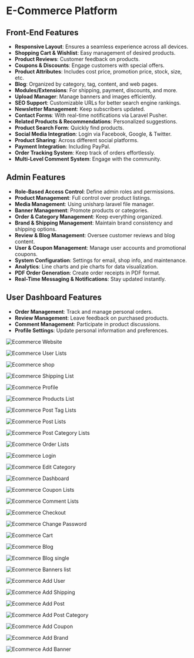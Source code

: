 # E-Commerce Platform

## Front-End Features

- **Responsive Layout**: Ensures a seamless experience across all devices.
- **Shopping Cart & Wishlist**: Easy management of desired products.
- **Product Reviews**: Customer feedback on products.
- **Coupons & Discounts**: Engage customers with special offers.
- **Product Attributes**: Includes cost price, promotion price, stock, size, etc.
- **Blog**: Organized by category, tag, content, and web pages.
- **Modules/Extensions**: For shipping, payment, discounts, and more.
- **Upload Manager**: Manage banners and images efficiently.
- **SEO Support**: Customizable URLs for better search engine rankings.
- **Newsletter Management**: Keep subscribers updated.
- **Contact Forms**: With real-time notifications via Laravel Pusher.
- **Related Products & Recommendations**: Personalized suggestions.
- **Product Search Form**: Quickly find products.
- **Social Media Integration**: Login via Facebook, Google, & Twitter.
- **Product Sharing**: Across different social platforms.
- **Payment Integration**: Including PayPal.
- **Order Tracking System**: Keep track of orders effortlessly.
- **Multi-Level Comment System**: Engage with the community.

## Admin Features

- **Role-Based Access Control**: Define admin roles and permissions.
- **Product Management**: Full control over product listings.
- **Media Management**: Using unisharp laravel file manager.
- **Banner Management**: Promote products or categories.
- **Order & Category Management**: Keep everything organized.
- **Brand & Shipping Management**: Maintain brand consistency and shipping options.
- **Review & Blog Management**: Oversee customer reviews and blog content.
- **User & Coupon Management**: Manage user accounts and promotional coupons.
- **System Configuration**: Settings for email, shop info, and maintenance.
- **Analytics**: Line charts and pie charts for data visualization.
- **PDF Order Generation**: Create order receipts in PDF format.
- **Real-Time Messaging & Notifications**: Stay updated instantly.

## User Dashboard Features

- **Order Management**: Track and manage personal orders.
- **Review Management**: Leave feedback on purchased products.
- **Comment Management**: Participate in product discussions.
- **Profile Settings**: Update personal information and preferences.

![Ecommerce Website](https://github.com/mzkriam/Ecommerce/assets/73972415/02527c71-af23-468f-89fd-89a973d375bf)


![Ecommerce User Lists](https://github.com/mzkriam/Ecommerce/assets/73972415/9200bc5f-2342-4fc7-a2aa-1a37c75b2040)


![Ecommerce shop](https://github.com/mzkriam/Ecommerce/assets/73972415/032f0142-5c76-4538-a139-d4faba990d1c)


![Ecommerce Shipping List](https://github.com/mzkriam/Ecommerce/assets/73972415/f4f8c30d-f977-425c-a1ac-d83f2a6adf12)


![Ecommerce Profile](https://github.com/mzkriam/Ecommerce/assets/73972415/732e3adc-f7d0-48be-bf5f-4fff303a7c4f)


![Ecommerce Products List](https://github.com/mzkriam/Ecommerce/assets/73972415/1518625e-8e68-45e8-94c4-3f1f776e3ea3)


![Ecommerce Post Tag Lists](https://github.com/mzkriam/Ecommerce/assets/73972415/43d4bfad-ca11-449e-b030-e46fc99f44db)


![Ecommerce Post Lists](https://github.com/mzkriam/Ecommerce/assets/73972415/cc66c978-1a9d-4637-9394-77bf7b5d62f5)


![Ecommerce Post Category Lists](https://github.com/mzkriam/Ecommerce/assets/73972415/4c0c40d1-8f48-4576-96db-4edea26c9b26)


![Ecommerce Order Lists](https://github.com/mzkriam/Ecommerce/assets/73972415/dd42d6ee-867c-47c9-affa-604079a740d8)


![Ecommerce Login](https://github.com/mzkriam/Ecommerce/assets/73972415/de28f340-0e87-43b4-a816-cbf9f0b0de8a)


![Ecommerce Edit Category](https://github.com/mzkriam/Ecommerce/assets/73972415/bddfef84-cbc7-401b-bd1b-21b76383c6d7)


![Ecommerce Dashboard](https://github.com/mzkriam/Ecommerce/assets/73972415/4a3622a4-969c-4521-94d6-8d8789095bb8)


![Ecommerce Coupon Lists](https://github.com/mzkriam/Ecommerce/assets/73972415/b9680edd-defe-4770-9990-08ed2a2f2df4)


![Ecommerce Comment Lists](https://github.com/mzkriam/Ecommerce/assets/73972415/06d772b2-e24a-4105-afbd-1e143b0c197d)


![Ecommerce Checkout](https://github.com/mzkriam/Ecommerce/assets/73972415/543c5d91-3df0-486f-9946-7b5c54ba3253)


![Ecommerce Change Password](https://github.com/mzkriam/Ecommerce/assets/73972415/dfb5b8bd-a2ee-4bca-9cf2-1ffb576ae807)


![Ecommerce Cart](https://github.com/mzkriam/Ecommerce/assets/73972415/71e3466a-6f2d-4d1d-8d01-af0e5a98f0c3)


![Ecommerce Blog](https://github.com/mzkriam/Ecommerce/assets/73972415/c736d25d-0c79-4f1d-9d7b-ebf8df532e26)


![Ecommerce Blog single](https://github.com/mzkriam/Ecommerce/assets/73972415/e3db2d50-ccaa-49ba-ae10-4becbc264605)


![Ecommerce Banners list](https://github.com/mzkriam/Ecommerce/assets/73972415/f1ecd241-1eff-4c8a-ab3e-084cdc7e95b4)


![Ecommerce Add User](https://github.com/mzkriam/Ecommerce/assets/73972415/8266be61-1215-4872-b445-a85df49f00f6)


![Ecommerce Add Shipping](https://github.com/mzkriam/Ecommerce/assets/73972415/62976cf3-42fe-49ec-b0b3-5486ffb69d61)


![Ecommerce Add Post](https://github.com/mzkriam/Ecommerce/assets/73972415/e776bd64-8845-4146-9f5b-df4af3cc0e0c)


![Ecommerce Add Post Category](https://github.com/mzkriam/Ecommerce/assets/73972415/fabc93fc-cc5e-40db-823a-95bc7c95b888)


![Ecommerce Add Coupon](https://github.com/mzkriam/Ecommerce/assets/73972415/24ca2b5d-7ed8-4a2f-b5f9-9bdd2dad07ea)


![Ecommerce Add Brand](https://github.com/mzkriam/Ecommerce/assets/73972415/28a27347-7f41-4ec3-85dd-02a010c44e78)


![Ecommerce Add Banner](https://github.com/mzkriam/Ecommerce/assets/73972415/9b50e530-f23b-44fc-a7a1-6ad55684c168)


